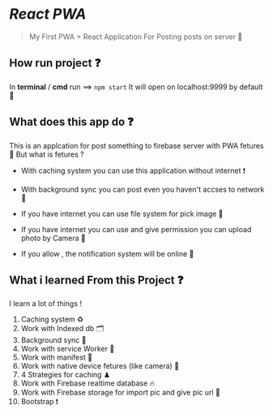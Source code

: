 # _React PWA_

> My First PWA + React Application For Posting posts on server 🤩

## How run project ❓

In **terminal** / **cmd** run ==> `npm start`
It will open on localhost:9999 by default 🚀

## What does this app do ❓

This is an applcation for post something to firebase server with PWA fetures 👀
But what is fetures ?

- With caching system you can use this application without internet ❗️

- With background sync you can post even you haven't accses to network 🤯

- If you have internet you can use file system for pick image 🎇

- If you have internet you can use and give permission you can upload photo by Camera 📸

- If you allow , the notification system will be online 🚨

## What i learned From this Project ❓

I learn a lot of things !

1. Caching system ♻️
2. Work with Indexed db 🗂
3. Background sync 🚶
4. Work with service Worker 👷
5. Work with manifest 💌
6. Work with native device fetures (like camera) 📱
7. 4 Strategies for caching ♟
8. Work with Firebase realtime database 🔥
9. Work with Firebase storage for import pic and give pic url 🌆
10. Bootstrap ❗️
